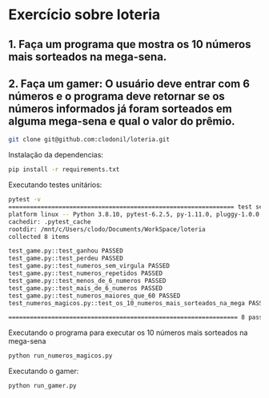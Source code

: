 __Exercício sobre loteria__
=========================

## 1. Faça um programa que mostra os 10 números mais sorteados na mega-sena.
## 2. Faça um gamer: O usuário deve entrar com 6 números e o programa deve retornar se os números informados já foram sorteados em alguma mega-sena e qual o valor do prêmio.

```bash
git clone git@github.com:clodonil/loteria.git
```
Instalação da dependencias:

```bash
pip install -r requirements.txt
```

Executando testes unitários:

```bash
pytest -v
=============================================================== test session starts ================================================================
platform linux -- Python 3.8.10, pytest-6.2.5, py-1.11.0, pluggy-1.0.0 -- /mnt/c/Users/clodo/Documents/WorkSpace/loteria/venv/bin/python3
cachedir: .pytest_cache
rootdir: /mnt/c/Users/clodo/Documents/WorkSpace/loteria
collected 8 items

test_game.py::test_ganhou PASSED                                                                                                             [ 12%]
test_game.py::test_perdeu PASSED                                                                                                             [ 25%]
test_game.py::test_numeros_sem_virgula PASSED                                                                                                [ 37%]
test_game.py::test_numeros_repetidos PASSED                                                                                                  [ 50%]
test_game.py::test_menos_de_6_numeros PASSED                                                                                                 [ 62%]
test_game.py::test_mais_de_6_numeros PASSED                                                                                                  [ 75%]
test_game.py::test_numeros_maiores_que_60 PASSED                                                                                             [ 87%]
test_numeros_magicos.py::test_os_10_numeros_mais_sorteados_na_mega PASSED                                                                    [100%]

================================================================ 8 passed in 13.42s ================================================================
````

Executando o programa para executar os 10 números mais sorteados na mega-sena

```python
python run_numeros_magicos.py
```

Executando o gamer:
```python
python run_gamer.py
```